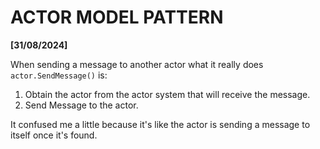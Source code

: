 # ACTOR MODEL PATTERN

**[31/08/2024]**

When sending a message to another actor what it really does `actor.SendMessage()` is:

1. Obtain the actor from the actor system that will receive the message.
2. Send Message to the actor.

It confused me a little because it's like the actor is sending a message to itself once it's found.
